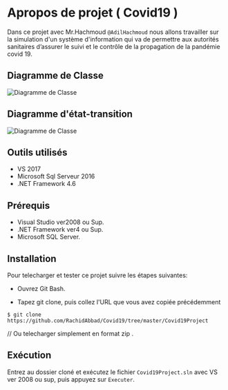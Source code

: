 # Apropos de projet ( Covid19 )

Dans ce projet avec Mr.Hachmoud ```@AdilHachmoud``` nous allons travailler sur la simulation d'un système d'information qui va de permettre aux autorités sanitaires d’assurer le suivi et le contrôle de la propagation de la pandémie covid 19.

## Diagramme de Classe
![Diagramme de Classe](https://drive.google.com/file/d/1XXwytUeqUSBczBG-Q4KPGPwQWv5OqEtj/view?usp=sharing)
## Diagramme d'état-transition
![Diagramme de Classe](https://raw.githubusercontent.com/Rachid-Abbad/C-Sharp-Projects/main/Abbad_Rachid_GL_DiagEtatTransition.png?token=AR4ZSCMJVXTW53LMASTTT2C74HQEO)
## Outils utilisés

- VS 2017
- Microsoft Sql Serveur 2016
- .NET Framework 4.6

## Prérequis

- Visual Studio ver2008 ou Sup.
- .NET Framework ver4 ou Sup.
- Microsoft SQL Server.

## Installation

Pour telecharger et tester ce projet suivre les étapes suivantes:

- Ouvrez Git Bash.

- Tapez git clone, puis collez l'URL que vous avez copiée précédemment

```
$ git clone https://github.com/RachidAbbad/Covid19/tree/master/Covid19Project
```

// Ou telecharger simplement en format zip .

## Exécution

Entrez au dossier cloné et exécutez le fichier ```Covid19Project.sln```  avec VS ver 2008 ou sup, puis appuyez sur ```Executer```.
